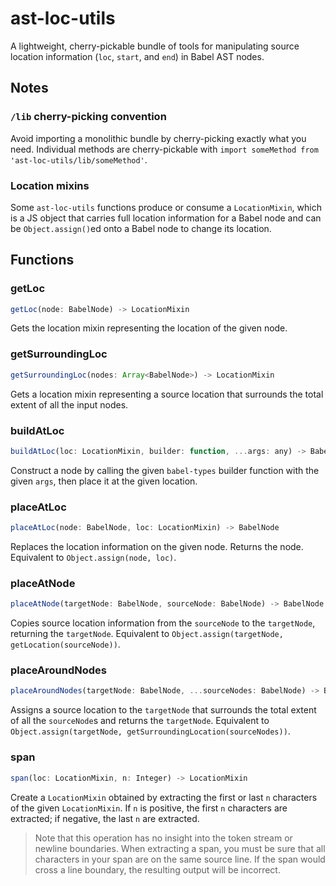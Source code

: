 # ast-loc-utils

A lightweight, cherry-pickable bundle of tools for manipulating source location information (`loc`, `start`, and `end`) in Babel AST nodes.

## Notes

### `/lib` cherry-picking convention

Avoid importing a monolithic bundle by cherry-picking exactly what you need. Individual methods are cherry-pickable with `import someMethod from 'ast-loc-utils/lib/someMethod'`.

### Location mixins

Some `ast-loc-utils` functions produce or consume a `LocationMixin`, which is a JS object that carries full location information for a Babel node and can be `Object.assign()`ed onto a Babel node to change its location.

## Functions

### getLoc
```js
getLoc(node: BabelNode) -> LocationMixin
```
Gets the location mixin representing the location of the given node.

### getSurroundingLoc
```js
getSurroundingLoc(nodes: Array<BabelNode>) -> LocationMixin
```
Gets a location mixin representing a source location that surrounds the total extent of all the input nodes.

### buildAtLoc
```js
buildAtLoc(loc: LocationMixin, builder: function, ...args: any) -> BabelNode
```
Construct a node by calling the given `babel-types` builder function with the given `args`, then place it at the given location.

### placeAtLoc
```js
placeAtLoc(node: BabelNode, loc: LocationMixin) -> BabelNode
```
Replaces the location information on the given node. Returns the node. Equivalent to `Object.assign(node, loc)`.

### placeAtNode
```js
placeAtNode(targetNode: BabelNode, sourceNode: BabelNode) -> BabelNode
```
Copies source location information from the `sourceNode` to the `targetNode`, returning the `targetNode`. Equivalent to `Object.assign(targetNode, getLocation(sourceNode))`.

### placeAroundNodes
```js
placeAroundNodes(targetNode: BabelNode, ...sourceNodes: BabelNode) -> BabelNode
```
Assigns a source location to the `targetNode` that surrounds the total extent of all the `sourceNode`s and returns the `targetNode`. Equivalent to `Object.assign(targetNode, getSurroundingLocation(sourceNodes))`.

### span
```js
span(loc: LocationMixin, n: Integer) -> LocationMixin
```

Create a `LocationMixin` obtained by extracting the first or last `n` characters of the given `LocationMixin`. If `n` is positive, the first `n` characters are extracted; if negative, the last `n` are extracted.

>Note that this operation has no insight into the token stream or newline boundaries. When extracting a span, you must be sure that all characters in your span are on the same source line. If the span would cross a line boundary, the resulting output will be incorrect.

